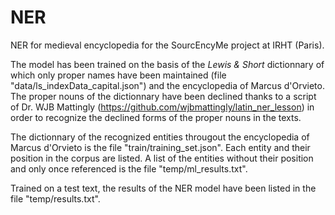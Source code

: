# NER
 NER for medieval encyclopedia for the SourcEncyMe project at IRHT (Paris). 

The model has been trained on the basis of the _Lewis & Short_ dictionnary of which only proper names have been maintained (file "data/ls_indexData_capital.json") and the encyclopedia of Marcus d'Orvieto. The proper nouns of the dictionnary have been declined thanks to a script of Dr. WJB Mattingly (https://github.com/wjbmattingly/latin_ner_lesson) in order to recognize the declined forms of the proper nouns in the texts.
 
The dictionnary of the recognized entities througout the encyclopedia of Marcus d'Orvieto is the file "train/training_set.json". Each entity and their position in the corpus are listed. A list of the entities without their position and only once referenced is the file "temp/ml_results.txt".

Trained on a test text, the results of the NER model have been listed in the file "temp/results.txt".
